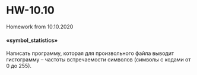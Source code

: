 # HW-10.10
Homework from 10.10.2020
<h4>«symbol_statistics»</h4>
Написать программу, которая для произвольного файла выводит гистограмму – частоты встречаемости символов (символы с кодами от 0 до 255).

